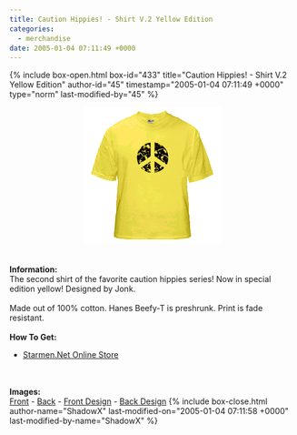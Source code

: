 ```yaml
---
title: Caution Hippies! - Shirt V.2 Yellow Edition
categories:
  - merchandise
date: 2005-01-04 07:11:49 +0000
---
```

{% include box-open.html box-id="433" title="Caution Hippies! - Shirt V.2 Yellow Edition" author-id="45" timestamp="2005-01-04 07:11:49 +0000" type="norm" last-modified-by="45" %}
	<center>
	<img src="/merchandise/images/smn_chshv2y_title.png" border="0" alt="Caution Hippies! - Shirt V.2 Yellow Edition" />
	</center>
	<br /><br />
	<b>Information:</b>
	<br />
	The second shirt of the favorite caution hippies series! Now in special edition yellow! 
	Designed by Jonk.
	<br /><br />
	Made out of 100% cotton. Hanes Beefy-T is preshrunk. Print is fade resistant.
	<br /><br />
	<b>How To Get:</b>
	<br />
	<ul>
	<li><a href="http://www.cafeshops.com/starmen.10139318">Starmen.Net Online Store</a></li>
	</ul>
	<br /><br />
	<b>Images:</b>
	<br />
	<a href="/merchandise/images/smn_chshv2y_front.jpg">Front</a> - <a href="/merchandise/images/smn_chshv2y_back.jpg">Back</a> - <a href="/merchandise/images/smn_chshv2y_fdesign.jpg">Front Design</a> - 
	<a href="/merchandise/images/smn_chshv2y_bdesign.jpg">Back Design</a>
{% include box-close.html author-name="ShadowX" last-modified-on="2005-01-04 07:11:58 +0000" last-modified-by-name="ShadowX" %}
